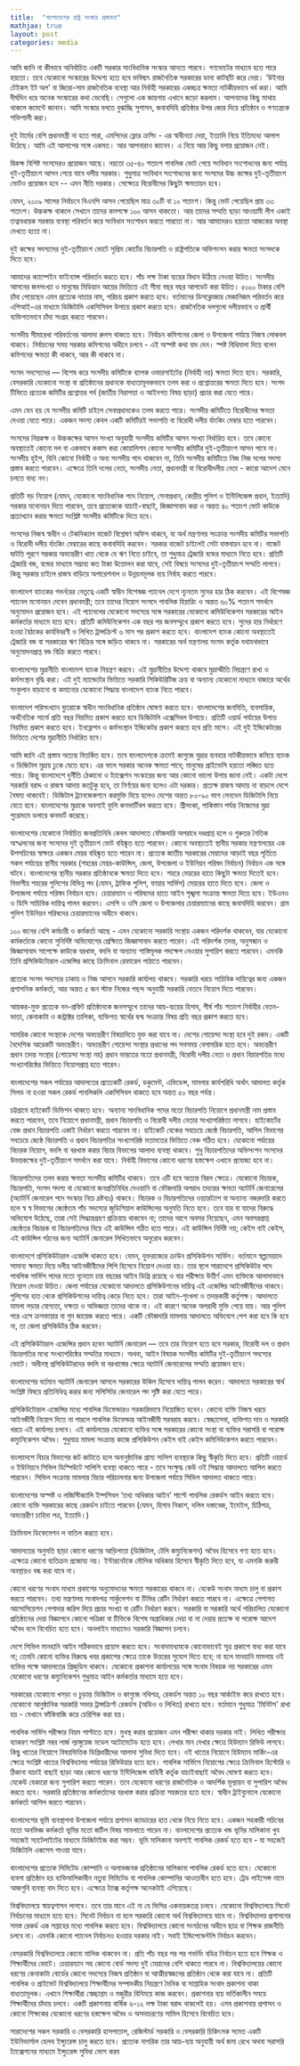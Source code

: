 ```yaml
---
title:  "বাংলাদেশের রাষ্ট্র সংস্কার প্রস্তাবনা"
mathjax: true
layout: post
categories: media
---
```

আমি জানি না কীভাবে অনির্বাচিত একটি সরকার সাংবিধানিক সংস্কার আনতে পারবে। গণভোটের মাধ্যমে হতে পারে হয়তো। তবে যেকোনো সংস্কারের উদ্দেশ্য হতে হবে ভবিষ্যৎ রাজনৈতিক সরকারের ডানা কাটছাঁট করে দেয়া। ‘উইনার টেইকস ইট অল’ বা জিরো-সাম রাজনৈতিক ব্যবস্থা আর নির্বাহী সরকারের একচ্ছত্র ক্ষমতা নাটকীয়ভাবে খর্ব করা। আমি দীর্ঘদিন ধরে অনেক সংস্কারের কথা ভেবেছি। সেগুলো এক জায়গায় এখানে জড়ো করলাম। আপনাদের কিছু মাথায় থাকলে কমেন্টে জানান। আমি সংস্কার বলতে বুঝাচ্ছি সুশাসন, জবাবদিহি প্রতিষ্ঠার উপর জোর দিয়ে প্রতিষ্ঠান ও গণতন্ত্রকে শক্তিশালী করা। 

দুই টার্মের বেশি প্রধানমন্ত্রী না হতে পারা, এমপিদের ফ্লোর ক্রসিং - এর স্বাধীনতা দেয়া, ইত্যাদি নিয়ে ইতিমধ্যে আলাপ উঠেছে। আমি এই আলাপের সঙ্গে একমত। আর আপনারাও জানেন। এ নিয়ে আর কিছু বলার প্রয়োজন নেই। 

দ্বিকক্ষ বিশিষ্ট সংসদেরও প্রয়োজন আছে। নয়তো ৩৫-৪০  শতাংশ পাবলিক ভোট পেয়ে সংবিধান সংশোধনের জন্য পর্যাপ্ত দুই-তৃতীয়াংশ আসন পেয়ে যাবে দলীয় সরকার। শুধুমাত্র সংবিধান সংশোধনের জন্য সংসদের উচ্চ কক্ষের দুই-তৃতীয়াংশ ভোটও প্রয়োজন হবে -- এমন নীতি দরকার। সেক্ষেত্রে বিরোধীদের কিছুটা ক্ষমতায়ন হবে। 

যেমন, ২০০৯ সালের নির্বাচনে বিএনপি আসন পেয়েছিল মাত্র ৩০টি বা ১০ শতাংশ। কিন্তু ভোট পেয়েছিল প্রায় ৩৩ শতাংশ। উচ্চকক্ষ থাকলে সেখানে তাদের কমপক্ষে ১০০ আসন থাকতো। আর তাদের  সম্মতি ছাড়া আওয়ামী লীগ একাই তত্বাবধায়ক সরকার ব্যবস্থা পরিবর্তন করে সংবিধান সংশোধন করতে পারতো না। আর আমাদেরও হয়তো আজকের অবস্থা দেখতে হতো না।

দুই কক্ষের সদস্যদের দুই-তৃতীয়াংশ ভোটে সুপ্রিম কোর্টের বিচারপতি ও রাষ্ট্রপতিকে অভিশংসন করার ক্ষমতা সংসদকে দিতে হবে।

আমাদের ক্যাম্পেইন ফাইন্যান্স পরিবর্তন করতে হবে। পাঁচ লক্ষ টাকা ব্যয়ের বিধান উঠিয়ে নেওয়া উচিত। সংসদীয় আসনের জনসংখ্যা ও মানুষের মিডিয়ান আয়ের ভিত্তিতে এই সীমা বছর বছর আপডেট করা উচিত। ৫০০০ টাকার বেশি চাঁদা পেয়েছেন এমন প্রত্যেক দাতার নাম, পরিচয় প্রকাশ করতে হবে। বর্তমানের ডিসক্লোজার মেকানিজম পরিবর্তন করে এপিআই-এর মাধ্যমে ডিজিটালি একসিসিবল উপায়ে প্রকাশ করতে হবে। রাজনৈতিক দলগুলো দলীয়ভাবে ও প্রার্থী ব্যক্তিগতভাবে চাঁদা সংগ্রহ করতে পারবেন। 

সংসদীয় সীমারেখা পরিবর্তনের আলাদা রুলস থাকতে হবে। নির্বাচন কমিশনের জেলা ও উপজেলা পর্যায়ে নিজস্ব লোকবল থাকবে। নির্বাচনের সময় সরকার কমিশনের অধীনে চলবে - এই অস্পষ্ট কথা বাদ দেন। স্পষ্ট বিধিমালা দিয়ে বলেন কমিশনের ক্ষমতা কী থাকবে, আর কী থাকবে না। 
 
সংসদ সদস্যেদের — বিশেষ করে সংসদীয় কমিটিকে ব্যাপক ওভারসাইটের (নির্বাহী নয়) ক্ষমতা দিতে হবে। সরকারি, বেসরকারি যেকোনো সংস্থা বা প্রতিষ্ঠানের প্রধানকে বাধ্যতামূলকভাবে তলব করা ও প্রশ্নোত্তরের ক্ষমতা দিতে হবে। সংসদ টিভিতে প্রত্যেক কমিটির প্রশ্নোত্তর পর্ব (জাতীয় নিরাপত্তা ও আইনগত বিষয় ছাড়া) প্রচার করা যেতে পারে। 

এমন যেন হয় যে সংসদীয় কমিটি চাইলে সেনাপ্রধানকেও তলব করতে পারে। সংসদীয় কমিটিতে বিরোধীদের ক্ষমতা দেওয়া যেতে পারে। একজন সদস্য কেবল একটি কমিটিরই সভাপতি বা বিরোধী দলীয় র্যাংকিং মেম্বার হতে পারবেন।

সংসদের নিম্নকক্ষ ও উচ্চকক্ষের আসন সংখ্যা অনুযায়ী সংসদীয় কমিটির আসন সংখ্যা নির্ধারিত হবে। তবে কোনো অবস্থাতেই কোনো দল বা একভাবে ককাস করা কোয়ালিশন কোনো সংসদীয় কমিটির দুই-তৃতীয়াংশ আসন পাবে না। সংসদীয় হুইপ, যিনি কোনো নির্বাহী ও অন্য সংসদীয় পদে থাকবেন না, তিনি সংসদীয় কমিটিতে নিজ নিজ দলের সদস্য প্রস্তাব করতে পারবেন। এক্ষেত্রে তিনি দলের নেতা, সংসদীয় নেতা, প্রধানমন্ত্রী বা বিরোধীদলীয় নেতা - কারো আদেশ মেনে চলতে বাধ্য নন। 

প্রতিটি বড় নিয়োগ (যেমন, যেকোনো সাংবিধানিক পদে নিয়োগ, সেনাপ্রধান, কেন্দ্রীয় পুলিশ ও ইন্টিলিজেন্স প্রধান, ইত্যাদি) সরকার মনোনয়ন দিতে পারবেন, তবে প্রত্যেককে যাচাই-বাছাই, জিজ্ঞাসাবাদ করা ও অন্তত ৪০ শতাংশ ভোট কাউকে প্রত্যাখ্যান করার ক্ষমতা সংশ্লিষ্ট সংসদীয় কমিটিকে দিতে হবে। 

সংসদের নিজস্ব স্বাধীন ও টেকনিক্যাল বাজেট বিশ্লেষণ অফিস থাকবে, যা অর্থ মন্ত্রণালয় সংক্রান্ত সংসদীয় কমিটির সভাপতি ও বিরোধী দলীয় র্যাংকিং মেম্বারের কাছে জবাবদিহি করবেন। সরকার বাজেট চাইলেই সেটা বাস্তবায়ন হবে না। বাজেট ঘাটতি পূরণে সরকার অভ্যন্তরীণ খাত থেকে যে ঋণ নিতে চাইবে, তা শুধুমাত্র ট্রেজারি বন্ডের মাধ্যমে নিতে হবে। প্রতিটি ট্রেজারি বন্ড, বন্ডের মাধ্যমে সম্ভাব্য কত টাকা উত্তোলন করা যাবে, সেই বিষয়ে সংসদের দুই-তৃতীয়াংশ সম্মতি লাগবে। কিন্তু সরকার চাইলে রাজস্ব বাড়িয়ে অপারেশনাল ও উন্নয়নমূলক ব্যয় নির্বাহ করতে পারবে। 

বাংলাদেশ ব্যাংকের গভর্নরের নেতৃত্বে একটি স্বাধীন বিশেষজ্ঞ প্যানেল দেশে ন্যূনতম সুদের হার ঠিক করবেন। এই বিশেষজ্ঞ প্যানেল মনোনয়ন দেবেন প্রধানমন্ত্রী; তবে তাদের নিয়োগ সংসদে পাবলিক হিয়ারিং ও অন্তত ৬০% শতাংশ সমর্থনে অনুমোদন প্রয়োজন হবে। এই প্যানেলের যেকোনো সদস্যের সঙ্গে সরকারের যেকোনো কমিউনিকেশন সরকারের আইন কর্মকর্তার মাধ্যমে হতে হবে। প্রতিটি কমিউনিকেশন এক বছর পর জনসম্মুখে প্রকাশ করতে হবে। সুদের হার নির্ধারণে হওয়া বৈঠকের কার্যবিবরণী ও লিখিত ট্রান্সক্রিপ্ট ৬ মাস পর প্রকাশ করতে হবে। বাংলাদেশ ব্যাংক কোনো অবস্থাতেই ট্রেজারি বন্ড বা সরকারের ঋণ বিক্রির সঙ্গে জড়িত থাকবে না। সরকারের অর্থ মন্ত্রণালয় সংসদ কর্তৃক যথাযথভাবে অনুমোদনপ্রাপ্ত বন্ড বিক্রি করতে পারবে। 

বাংলাদেশের মুদ্রানীতি বাংলাদেশ ব্যাংক নিয়ন্ত্রণ করবে। এই মুদ্রানীতির উদ্দেশ্য থাকবে মুদ্রাস্ফীতি নিয়ন্ত্রণে রাখা ও কর্মসংস্থান বৃদ্ধি করা। এই দুই ম্যান্ডেটের ভিত্তিতে সরকারি সিকিউরিটিজ ক্রয় বা অন্যান্য যেকোনো মাধ্যমে বাজারে অর্থের সংকুলান বাড়ানো বা কমানোর যেকোনো সিদ্ধান্ত বাংলাদেশ ব্যাংক নিতে পারবে।

বাংলাদেশ পরিসংখ্যান ব্যুরোকে স্বাধীন সাংবিধানিক প্রতিষ্ঠান ঘোষণা করতে হবে।  বাংলাদেশের জনমিতি, ব্যবসায়িক, অর্থনৈতিক সার্ভে প্রতি বছর নিয়মিত প্রকাশ করতে হবে ডিজিটালি এক্সেসিবল উপায়ে। প্রতিটি ওয়ার্ড পর্যায়ের উপাত্ত নিয়মিত প্রকাশ করতে হবে। ইনফ্লেশন ও কর্মসংস্থান ইন্ডিকেটর প্রকাশ করতে হবে প্রতি মাসে। এই দুই ইন্ডিকেটরের ভিত্তিতে দেশের মুদ্রানীতি নির্ধারিত হবে। 

আমি জানি এই প্রস্তাব অত্যন্ত বিতর্কিত হবে। তবে বাংলাদেশকে ক্রমেই কাগুজে মুদ্রার ব্যবহার নাটকীয়ভাবে কমিয়ে ব্যাংক ও ডিজিটাল মুদ্রায় ঢুকে যেতে হবে। এর ফলে সরকার অনেক ক্ষমতা পাবে; মানুষের প্রাইভেসি হয়তো লঙ্ঘিত হতে পারে। কিন্তু বাংলাদেশে দুর্নীতি ঠেকানো ও ট্যাক্সেশন সংস্কারের জন্য আর কোনো ভালো উপায় জানা নেই। একটা দেশে সরকারি বরাদ্দ ও রাজস্ব আদায় কতটুকু হবে, তা নির্ণয়ের জন্য হলেও এটা দরকার। প্রত্যক্ষ রাজস্ব আদায় না বাড়লে দেশে বৈষম্য থাকবেই। ডিজিটাল ট্র্যানজেকশনে করমুক্তি দিয়ে হলেও দেশের অন্তত ৮০-৯০ ভাগ লেনদেন ডিজিটালি নিয়ে যেতে হবে। বাংলাদেশের মুদ্রাকে অবশ্যই ফুলি কনভার্টিবল করতে হবে। শ্রীলংকা, পাকিস্তান পর্যন্ত নিজেদের মুদ্রা পুরোদমে ডলারে কনভার্ট করেছে। 

বাংলাদেশের যেকোনো নির্বাচিত জনপ্রতিনিধি কেবল আদালতে ফৌজদারি অপরাধে দণ্ডপ্রাপ্ত হলে ও গুরুতর নৈতিক অস্খলনের জন্য সংসদের দুই তৃতীয়াংশ ভোট বহিষ্কৃত হতে পারবেন। কোনো অবস্থাতেই স্থানীয় সরকার মন্ত্রণালয়ের এক উপসচিবের স্বাক্ষরে একজন মেয়র বহিষ্কৃত হতে পারেন না। প্রত্যেক জাতীয় সরকারের মেয়াদের আড়াই বছর পূর্তিতে সকল পর্যায়ের স্থানীয় সরকার (শহরের মেয়র-কাউন্সিল, জেলা, উপজেলা ও ইউনিয়ন পরিষদ নির্বাচন) নির্বাচন এক সঙ্গে ঘটবে। বাংলাদেশের স্থানীয় সরকার প্রতিষ্ঠানকে ক্ষমতা দিতে হবে। শহরে মেয়রের হাতে কিছুটা ক্ষমতা দিতেই হবে। বিভাগীয় শহরের পুলিশের বিভিন্ন পদ (যেমন, ট্রাফিক পুলিশ, ফায়ার সার্ভিস) মেয়রের হাতে দিতে হবে। জেলা ও উপজেলা পর্যায়ে পরিষদ নির্বাচন হবে। চেয়ারম্যান ও পরিষদের হাতে আইন শৃঙ্খলা সংক্রান্ত ক্ষমতা দিতে হবে। ইউএনও ও ডিসি সাচিবিক দায়িত্ব পালন করবেন। এসপি ও ওসি জেলা ও উপজেলার চেয়ারম্যানের কাছে জবাবদিহি করবেন। গ্রাম পুলিশ ইউনিয়ন পরিষদের চেয়ারম্যানের অধীনে থাকবে। 

১০০ জনের বেশি কর্মচারী ও কর্মকর্তা আছে - এমন যেকোনো সরকারি সংস্থায় একজন পরিদর্শক থাকবেন, যার যেকোনো কর্মকর্তাকে কোনো সুনির্দিষ্ট অভিযোগের প্রেক্ষিতে জিজ্ঞাসাবাদ করতে পারেন। এই পরিদর্শক তদন্ত, অনুসন্ধান ও জিজ্ঞাসাবাদ সাপেক্ষে কাউকে বরখাস্ত, বদলি বা অন্যান্য শাস্তিমূলক পদক্ষেপ নেওয়ার সুপারিশ করতে পারবেন। এমনকি তিনি প্রসিকিউটোরাল এজেন্সির কাছে ক্রিমিনাল রেফারেল পাঠাতে পারবেন। 

প্রত্যেক সংসদ সদস্যের ঢাকায় ও নিজ আসনে সরকারি কার্যালয় থাকবে। সরকারি খরচে সাচিবিক দায়িত্বের জন্য একজন প্রশাসনিক কর্মকর্তা, আর অন্তত ৫ জন স্টাফ নিজের পছন্দ অনুযায়ী সরকারি বেতনে নিয়োগ দিতে পারবেন। 

আয়কর-মুক্ত প্রত্যেক নন-প্রফিট প্রতিষ্ঠানকে জনসম্মুখে তাদের আয়-ব্যয়ের হিসাব, শীর্ষ পাঁচ শতাংশ নির্বাহীর বেতন-ভাতা, কেনাকাটা ও কন্ট্রাক্টর তালিকা, ব্যক্তিগত স্বার্থের দ্বন্দ্ব সংক্রান্ত বিষয় প্রতি বছর প্রকাশ করতে হবে। 

সামরিক কোনো সংস্থাকে দেশের অভ্যন্তরীণ বিষয়াদিতে যুক্ত করা যাবে না। দেশের গোয়েন্দা সংস্থা হবে দুই রকম। একটি বৈদেশিক আরেকটি অভ্যন্তরীণ। অভ্যন্তরীণ গোয়েন্দা সংস্থার প্রধানের পদ সবসময় বেসামরিক হতে হবে। অভ্যন্তরীণ প্রধান তদন্ত সংস্থার (গোয়েন্দা সংস্থা নয়) প্রধান ভারতের মতো প্রধানমন্ত্রী, বিরোধী দলীয় নেতা ও প্রধান বিচারপতির মধ্যে সংখ্যাগরিষ্ঠের ভিত্তিতে নিয়োগপ্রাপ্ত হতে পারেন। 

বাংলাদেশের সকল পর্যায়ের আদালতের প্রত্যেকটি রেকর্ড, ডকুমেন্ট, এভিডেন্স, মামলার কার্যপরিধি অর্থাৎ আদালত কর্তৃক সিলড না হওয়া সকল রেকর্ড পাবলিকলি একসিসিবল থাকতে হবে অন্তত ৫০ বছর পর্যন্ত। 

চট্টগ্রামে হাইকোর্ট ডিভিশন থাকতে হবে। অন্যান্য সাংবিধানিক পদের মতো বিচারপতি নিয়োগে প্রধানমন্ত্রী নাম প্রস্তাব করতে পারবেন, তবে নিয়োগে প্রধানমন্ত্রী, প্রধান বিচারপতি ও বিরোধী দলীয় নেতার সংখ্যাগরিষ্ঠতা লাগবে। হাইকোর্টের বেঞ্চ প্রধান বিচারপতি একাই  নির্ধারণ করতে পারবেন না। হাইকোর্ট বেঞ্চের সবচেয়ে জ্যেষ্ঠ বিচারপতি, আপিল বিভাগের সবচেয়ে জ্যেষ্ঠ বিচারপতি ও প্রধান বিচারপতির সংখ্যাগরিষ্ঠ মতামতের ভিত্তিতে বেঞ্চ গঠিত হবে। যেকোনো পর্যায়ের বিচারক নিয়োগ, বদলি বা বরখাস্ত করার বিচার বিভাগের আলাদা ব্যবস্থা থাকবে। শুধু বিচারপতিদের অভিসংশন সংসদের উভয়কক্ষের দুই-তৃতীয়াংশ সমর্থনে করা যাবে। নির্বাহী বিভাগের কোনো ধরণের হস্তক্ষেপ এখানে প্রযোজ্য হবে না। 

বিচারপতিদের তলব করার ক্ষমতা সংসদীয় কমিটির থাকবে। তবে এটি হবে অত্যন্ত বিরল ক্ষেত্রে। যেকোনো বিচারক, বিচারপতি, সংসদ সদস্য বা যেকোনো জনপ্রতিনিধির দেওয়ানি বা ফৌজদারি অপরাধ তদন্তের ক্ষমতা অ্যাটর্নি জেনারেলের (অ্যাটর্নি জেনারেল পদে সংস্কার নিচে দ্রষ্টব্যঃ) থাকবে। বিচারক ও বিচারপতিদের ওয়্যারট্যাপ বা অন্যান্য নজরদারি করতে হলে স্ব স্ব বিভাগের জ্যেষ্ঠতম পাঁচ সদস্যের জুডিশিয়াল কাউন্সিলের অনুমতি নিতে হবে। তবে যার বা যাদের বিরুদ্ধে অভিযোগ উঠেছে, তারা সেই সিদ্ধান্তগ্রহণ প্রক্রিয়ায় থাকবেন না; তাদের আগে অবসর নিয়েছেন, এমন অবসরপ্রাপ্ত জ্যেষ্ঠতর বিচারক বা বিচারপতিদের নিয়ে এই কাউন্সিল গঠিত হতে পারে। এই কাউন্সিল নির্দিষ্ট নয়; কেইস বাই কেইস, এই কাউন্সিল গঠনের জন্য অ্যাটর্নি জেনারেল লিখিতভাবে অনুরোধ করবেন। 

বাংলাদেশে প্রসিকিউটারাল এজেন্সি থাকতে হবে। যেমন, যুক্তরাজ্যের ক্রাউন প্রসিকিউশন সার্ভিস।  বর্তমানে স্বল্পমেয়াদে সামান্য ক্ষমতা দিয়ে দলীয় আইনজীবীদের পিপি হিসেবে নিয়োগ দেওয়া হয়। তার স্থলে সারাদেশে প্রসিকিউটর পদে পাবলিক সার্ভিস পদের মতো ন্যূনতম চার বছরের আইন ডিগ্রি রয়েছে ও বার পরীক্ষায় উত্তীর্ণ এমন ব্যক্তিকে আলাদাভাবে নিয়োগ দেওয়া উচিত। জেলা পর্যায়ের যেকোনো আদালতে প্রসিকিউশনের দায়িত্ব এই এজেন্সির আইনজীবীদের থাকবে। পুলিশের হাত থেকে প্রসিকিউশনের দায়িত্ব কেড়ে নিতে হবে। তারা আইন-শৃংখলা ও তদন্তকারী কর্তৃপক্ষ। আদালতে মামলা লড়ার যোগ্যতা, দক্ষতা ও অভিজ্ঞতা তাদের থাকে না। এই কারণে অনেক অপরাধী মুক্তি পেয়ে যায়। আর পুলিশ পরে এসে ক্রসফায়ার বা গুম জায়েজ করতে পারে। একটি ফৌজদারি মামলায় আদালতে অভিযোগ পেশ করা হবে কি হবে না, তা জেলা প্রসিকিউটর ঠিক করবেন। 

এই প্রসিকিউটারাল এজেন্সির প্রধান হবেন অ্যাটর্নি জেনারেল — তবে তার নিয়োগ হতে হবে সরকার, বিরোধী দল ও প্রধান বিচারপতির মধ্যে সংখ্যাগরিষ্ঠের সম্মতির মাধ্যমে। অথবা, আইন বিষয়ক সংসদীয় কমিটির দুই-তৃতীয়াংশ সদস্যের ভোটে। অধীনস্থ প্রসিকিউটরদের বদলি বা বরখাস্তের ক্ষেত্রে অ্যাটর্নি জেনারেলের সম্মতি প্রয়োজন হবে। 

বাংলাদেশের বর্তমান অ্যাটর্নি জেনারেল আসলে সরকারের উকিল হিসেবে দায়িত্ব পালন করেন। আদালতে সরকারের স্বার্থ সংশ্লিষ্ট বিষয়ে প্রতিনিধিত্ব করার জন্য সলিসিটর জেনারেল পদ সৃষ্টি করা যেতে পারে। 

প্রসিকিউটোরাল এজেন্সির মধ্যে পাবলিক ডিফেন্ডারও সরকারিভাবে নিয়োজিত হবেন। কোনো ব্যক্তি নিজস্ব খরচে আইনজীবী নিয়োগ দিতে না পারলে পাবলিক ডিফেন্ডার আইনজীবী সরবরাহ করবে। স্বেচ্ছাসেবা, ব্যক্তিগত দান ও সরকারি খরচে এই কার্যালয় চলবে। এই কার্যালয়ের যেকোনো ব্যক্তির সঙ্গে সরকারের কোনো সংস্থা বা ব্যক্তির সরাসরি বা পরোক্ষ কম্যুনিকেশন অবৈধ। শুধুমাত্র মামলা সংক্রান্ত কাজে প্রসিকিউশন কেইস বাই কেইস কমিনিউকেশন করতে পারবেন। 

বাংলাদেশে বিচার বিভাগের জট কাটাতে হলে অনানুষ্ঠানিক গ্রাম্য সালিশ ব্যবস্থাকে কিছু স্বীকৃতি দিতে হবে। প্রতিটি ওয়ার্ডে ও ইউনিয়নে সিভিল ডিস্পিউটে সালিশি ব্যবস্থা থাকতে পারে - তবে সংক্ষুদ্ধ কেউ ওই সিদ্ধান্ত আদালতে আপিল করতে পারবেন। সিভিল সংক্রান্ত মামলার বিচার পরিচালনার জন্য উপজেলা পর্যায়ে সিভিল আদালত থাকতে পারে। 

বাংলাদেশের অস্পষ্ট ও লজিস্টিক্যালি ইম্পসিবল ‘তথ্য অধিকার আইন’ পাল্টে পাবলিক রেকর্ডস আইন করতে হবে। কোনো ব্যক্তি সরকারের কাছে রেকর্ডস চাইতে পারবেন (যেমন, হিসাব নিকাশ, দলিল দস্তাবেজ, ইমেইল, চিঠিপত্র, অভ্যন্তরীণ চাহিদা পত্র, ইত্যাদি।) 

ক্রিমিনাল ডিফেমেশন ল বাতিল করতে হবে। 

আদালতের অনুমতি ছাড়া কোনো ধরণের আড়িপাতা (ডিজিটাল, টেলি কম্যুনিকেশন) অবৈধ হিসেবে গণ্য হতে হবে। এক্ষেত্রে কোনো ব্যতিক্রম প্রজোয্য নয়। ইন্টারনেটকে মৌলিক অধিকার হিসেবে স্বীকৃতি দিতে হবে, যা এমনকি জরুরী অবস্থায়ও বন্ধ করা যাবে না। 

কোনো ধরণের সংবাদ মাধ্যম প্রকাশের অনুমোদনের ক্ষমতা সরকারের থাকবে না। যেকেউ সংবাদ মাধ্যম চালু বা প্রকাশ করতে পারবেন। তথ্য মন্ত্রণালয় সংবাদপত্র সার্কুলেশন বা টিভির রেটিং নির্ধারণ করতে পারবে না। এক্ষেত্রে পেশাগত আসোসিয়েশন পেশাদার জরিপ দিয়ে প্রচার সংখ্যা বা রেটিং নির্ধারণ করবে। সরকারি বা সরকারি অর্থে পরিচালিত যেকোনো প্রতিষ্ঠানের দেয়া বিজ্ঞাপনে কোনো পত্রিকা বা টিভিকে বিশেষ অগ্রাধিকার দেয়া বা না দেয়ার প্রত্যক্ষ বা পরোক্ষ আদেশ অবৈধ বলে বিবেচিত হতে হবে। অনলাইন মাধ্যমেও সরকারি বিজ্ঞাপন চলবে। 

দেশে সিভিল মানহানি আইন সঠিকভাবে প্রয়োগ করতে হবে। সংবাদমাধ্যমকে কোনোভাবেই সূত্র প্রকাশে বাধ্য করা যাবে না; তেমনি কোনো ব্যক্তির বিরুদ্ধে খবর প্রকাশের ক্ষেত্রে তাকে উত্তরের সুযোগ দিতে হবে; না হলে মানহানি মামলায় ওই ব্যক্তির পক্ষে আদালতের প্রিজুডিস থাকবে। যেকোনো প্রকাশনা কার্যালয়ের সঙ্গে সংবাদ বিষয়ক নয় সরকারের এমন যেকোনো ধরণের কম্যুনিকেশন শুধুমাত্র আইন কর্মকর্তার মাধ্যমে হতে হবে। 

সরকারের যেকোনো খসড়া ও চুড়ান্ত ডিজিটাল ও কাগুজে নথিপত্র, রেকর্ডস অন্তত ১০ বছর আর্কাইভ করে রাখতে হবে। যেকোনো আনুষ্ঠানিক সরকারি সভার ট্রান্সক্রিপ্ট রেকর্ডস (অডিও ও লিখিত) রাখতে হবে। বর্তমানে শুধুমাত্র 'মিনিটস' রাখা হয় - যেখানে ফাঁকিবাজি করে চেরিপিক করা হয়। 

পাবলিক সার্ভিস পরীক্ষার নিয়ম পাল্টাতে হবে। মুখস্থ করার প্রয়োজন এমন পরীক্ষা থাকার দরকার নাই। লিখিত পরীক্ষায় ব্যাকরণ সংশ্লিষ্ট নম্বর লার্জ ল্যাঙ্গুয়েজ মডেল  অটোমেটেড হতে হবে। লেখার মান দেখার ক্ষেত্রে হিউম্যান রিভিউ লাগবে। কিছু খাতের নিয়োগে বিষয়ভিত্তিক ডিগ্রিধারীদের আলাদা সুবিধা দিতে হবে। ওই খাতের নিয়োগে হিউম্যান মার্কিং-এর ক্ষেত্রে সংশ্লিষ্ট খাতের বিশ্ববিদ্যালয় পর্যায়ের রিভিউয়ার হতে হবে। পাবলিক সার্ভিসে নিয়োগের ক্ষেত্রে ক্রিমিনাল হিস্টোরি ও ঠিকানা যাচাই বাছাই ছাড়া আর কোনো ধরণের ইন্টিলিজেন্স বাহিনী কর্তৃক যাচাইবাছাই অবৈধ ঘোষণা করতে হবে। যেকেউ যেকারো জন্য সুপারিশ করতে পারেন। তবে যেকোনো ধরণের রাজনৈতিক ও আদর্শিক মূল্যায়ন বা সুপারিশ অবৈধ করতে হবে। সরকারি প্রতিষ্ঠানের কর্মকর্তাদের বরখাস্ত করার প্রক্রিয়া সহজতর হতে হবে। স্বাধীন ট্রাইব্যুনালে যেকোনো কর্মকর্তা আপিল করতে পারবেন। 

বাংলাদেশের ভূমি ব্যবস্থাপনা উপজেলা পর্যায়ে প্রশাসন ক্যাডারের হাত থেকে নিয়ে নিতে হবে। একজন সহকারী সচিবের মতো অনভিজ্ঞ কর্মকর্তা ভূমির মতো জটিল বিষয় সামলাতে পারেন না। বাংলাদেশের প্রত্যেক খন্ড ভূমির মালিকানা খুব সহজেই স্যাটেলাইটের মাধ্যমে ডিজিটাইজ করা সম্ভব। ভূমি মালিকানা অবশ্যই পাবলিক রেকর্ড হতে হবে - যা সহজেই ডিজিটালি একসেস পাওয়া যাবে। 

বাংলাদেশের প্রত্যেক লিমিটেড কোম্পানি ও অলাভজনক প্রতিষ্ঠানের মালিকানা পাবলিক রেকর্ড হতে হবে। যেকোনো ব্যবসা প্রতিষ্ঠান হয় ব্যক্তিমালিকাধীন নতুবা লিমিটেড বা পাবলিক কোম্পানির আওতাধীন হতে হবে। ট্রেড লাইসেন্স নামে আজগুবি ব্যবস্থা বাদ দিতে হবে। এক্ষেত্রে ট্যাক্স কর্তৃপক্ষ অনেকটাই এগিয়েছে। 

বিশ্ববিদ্যালয়ে স্বায়ত্বশাসন লাগবে। তবে তার মানে এই না যে ভিসির একনায়কতন্ত্র চলবে। যেকোনো বিশ্ববিদ্যালয়ে সিনেট নির্বাচনের মাধ্যমে হতে হবে। সিনেট নির্বাচন না হলে সরকারি কোনো অর্থ বিশ্ববিদ্যালয়ে যাবে না। বিশ্ববিদ্যালয় প্রশাসনের সমস্ত রেকর্ড এক সপ্তাহের মধ্যে পাবলিক করতে হবে। বিশ্ববিদ্যালয়ে কোনো সংগঠনের অধীনে ছাত্র বা শিক্ষক রাজনীতি চলবে না। এমনকি কোনো প্যানেল নির্বাচনও হওয়ার দরকার নাই। সবাই ইন্ডিপেন্ডেন্টলি নির্বাচন করবেন। 

বেসরকারি বিশ্ববিদ্যালয়ে কোনো মালিক থাকবেন না। প্রতি পাঁচ বছর পর পর গভর্নিং বডির নির্বাচন হতে হবে শিক্ষক ও শিক্ষার্থীদের ভোটে। চেয়ারম্যান সহ কোনো বোর্ড সদস্য দুই মেয়াদের বেশি থাকতে পারবে না। বিশ্ববিদ্যালয়ের কোনো ধরণের কেনাকাটা বোর্ডের কোনো সদস্যের নিজস্ব প্রতিষ্ঠান বা আত্মীয়স্বজনের প্রতিষ্ঠান থেকে করা যাবে না। প্রতিটি পাবলিক ও প্রাইভেট বিশ্ববিদ্যালয়ে শিক্ষার্থীদের সম্পাদকীয় নিয়ন্ত্রণে দৈনিক বা সাপ্তাহিক সংবাদ প্রকাশনা থাকা বাধ্যতামূলক। এখানে শিক্ষার্থীরা  স্বেচ্ছাশ্রম ও মজুরীর বিনিময়ে কাজ করবেন। প্রকাশনার ব্যয় ভর্তিকালীন সময়ে শিক্ষার্থীদের চাঁদায় চলবে। একটি প্রকাশনায় বার্ষিক ৬-১২ লক্ষ টাকা বরাদ্দ থাকলেই হয়। এসব প্রকাশনায় প্রশাসন ও কোনো শিক্ষকের যেকোনো ধরণের হস্তক্ষেপ অবৈধ ও অসদাচরণের সামিল হিসেবে বিবেচিত হবে। 

সারাদেশের সকল সরকারি ও বেসরকারি হাসপাতাল, রেজিস্টার্ড সরকারি ও বেসরকারি চিকিৎসক সমেত একটি ইউনিভার্সাল হেলথ ইন্স্যুরেন্স চালু করতে হবে। প্রত্যেক নাগরিক তার আয়-ব্যয় অনুযায়ী অর্থ জমা রেখে অথবা সরাসরি ট্যাক্সেশনের মাধ্যমে ইন্স্যুরেন্স সুবিধা ভোগ করব
